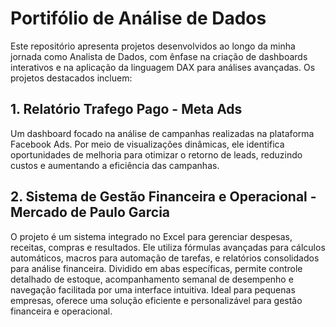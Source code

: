 # Portifólio de Análise de Dados

 Este repositório apresenta projetos desenvolvidos ao longo da minha jornada como Analista de Dados, com ênfase na criação de dashboards interativos e na aplicação da linguagem DAX para análises avançadas. Os projetos destacados incluem:

## 1. Relatório Trafego Pago - Meta Ads
Um dashboard focado na análise de campanhas realizadas na plataforma Facebook Ads. Por meio de visualizações dinâmicas, ele identifica oportunidades de melhoria para otimizar o retorno de leads, reduzindo custos e aumentando a eficiência das campanhas.

## 2. Sistema de Gestão Financeira e Operacional - Mercado de Paulo Garcia
O projeto é um sistema integrado no Excel para gerenciar despesas, receitas, compras e resultados. Ele utiliza fórmulas avançadas para cálculos automáticos, macros para automação de tarefas, e relatórios consolidados para análise financeira. Dividido em abas específicas, permite controle detalhado de estoque, acompanhamento semanal de desempenho e navegação facilitada por uma interface intuitiva. Ideal para pequenas empresas, oferece uma solução eficiente e personalizável para gestão financeira e operacional.
